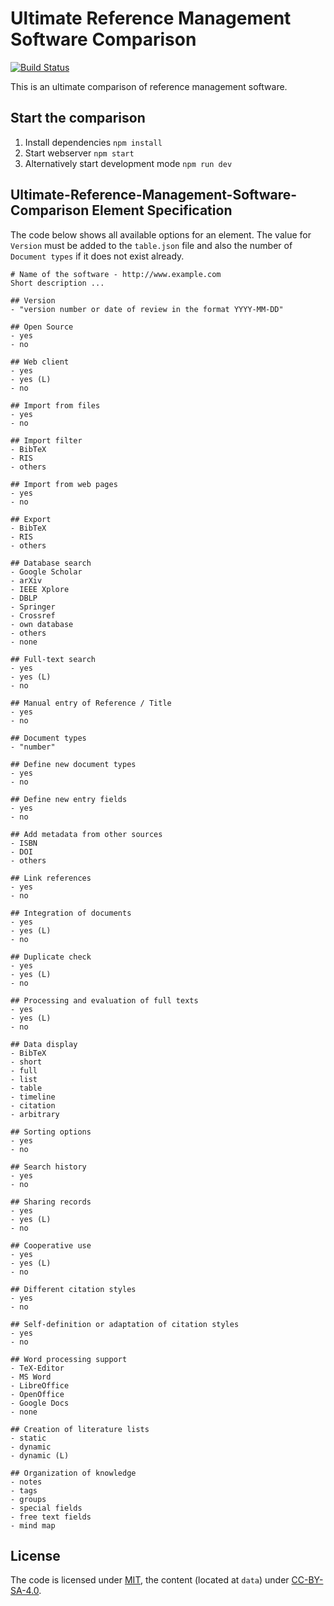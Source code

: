 # Ultimate Reference Management Software Comparison

[![Build Status](https://travis-ci.org/ultimate-comparisons/ultimate-reference-management-software-comparison.svg?branch=master)](https://travis-ci.org/ultimate-comparisons/ultimate-reference-management-software-comparison)

This is an ultimate comparison of reference management software.

## Start the comparison

1. Install dependencies `npm install`
2. Start webserver `npm start`
3. Alternatively start development mode `npm run dev`


## Ultimate-Reference-Management-Software-Comparison Element Specification

The code below shows all available options for an element.
The value for `Version` must be added to the `table.json` file and also the number of `Document types` if it does not exist already.

    # Name of the software - http://www.example.com
    Short description ...
    
    ## Version
    - "version number or date of review in the format YYYY-MM-DD"

    ## Open Source
    - yes
    - no
    
    ## Web client
    - yes
    - yes (L)
    - no
    
    ## Import from files
    - yes
    - no
    
    ## Import filter
    - BibTeX
    - RIS
    - others
    
    ## Import from web pages
    - yes
    - no
    
    ## Export
    - BibTeX
    - RIS
    - others
    
    ## Database search
    - Google Scholar
    - arXiv
    - IEEE Xplore
    - DBLP
    - Springer
    - Crossref
    - own database
    - others
    - none
    
    ## Full-text search
    - yes
    - yes (L)
    - no
    
    ## Manual entry of Reference / Title
    - yes
    - no
    
    ## Document types
    - "number"
    
    ## Define new document types
    - yes
    - no
    
    ## Define new entry fields
    - yes
    - no
    
    ## Add metadata from other sources
    - ISBN
    - DOI
    - others
    
    ## Link references
    - yes
    - no
    
    ## Integration of documents
    - yes
    - yes (L)
    - no
    
    ## Duplicate check
    - yes
    - yes (L)
    - no
    
    ## Processing and evaluation of full texts
    - yes
    - yes (L)
    - no
    
    ## Data display
    - BibTeX
    - short
    - full
    - list
    - table
    - timeline
    - citation
	- arbitrary
    
    ## Sorting options
    - yes
    - no
    
    ## Search history
    - yes
    - no
    
    ## Sharing records
    - yes
    - yes (L)
    - no
    
    ## Cooperative use
    - yes
    - yes (L)
    - no
    
    ## Different citation styles
    - yes
    - no
    
    ## Self-definition or adaptation of citation styles
    - yes
    - no
    
    ## Word processing support
    - TeX-Editor
    - MS Word
    - LibreOffice
    - OpenOffice
    - Google Docs
    - none
    
    ## Creation of literature lists
    - static
    - dynamic
    - dynamic (L)
    
    ## Organization of knowledge
    - notes
    - tags
    - groups
    - special fields
    - free text fields
    - mind map

## License

The code is licensed under [MIT], the content (located at `data`) under [CC-BY-SA-4.0].

  [MIT]: https://opensource.org/licenses/MIT
  [CC-BY-SA-4.0]: http://creativecommons.org/licenses/by-sa/4.0/
